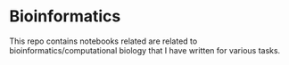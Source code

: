 # Bioinformatics

This repo contains notebooks related are related to bioinformatics/computational biology that I have written for various tasks.
